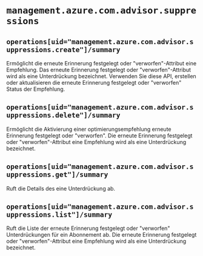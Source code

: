 # `management.azure.com.advisor.suppressions`

## `operations[uid="management.azure.com.advisor.suppressions.create"]/summary`
Ermöglicht die erneute Erinnerung festgelegt oder "verworfen"-Attribut eine Empfehlung. Das erneute Erinnerung festgelegt oder "verworfen"-Attribut wird als eine Unterdrückung bezeichnet. Verwenden Sie diese API, erstellen oder aktualisieren die erneute Erinnerung festgelegt oder "verworfen" Status der Empfehlung.

## `operations[uid="management.azure.com.advisor.suppressions.delete"]/summary`
Ermöglicht die Aktivierung einer optimierungsempfehlung erneute Erinnerung festgelegt oder "verworfen". Die erneute Erinnerung festgelegt oder "verworfen"-Attribut eine Empfehlung wird als eine Unterdrückung bezeichnet.

## `operations[uid="management.azure.com.advisor.suppressions.get"]/summary`
Ruft die Details des eine Unterdrückung ab.

## `operations[uid="management.azure.com.advisor.suppressions.list"]/summary`
Ruft die Liste der erneute Erinnerung festgelegt oder "verworfen" Unterdrückungen für ein Abonnement ab. Die erneute Erinnerung festgelegt oder "verworfen"-Attribut eine Empfehlung wird als eine Unterdrückung bezeichnet.


